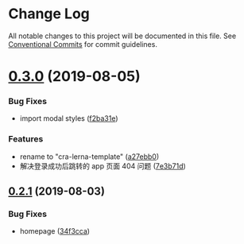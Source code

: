 # Change Log

All notable changes to this project will be documented in this file.
See [Conventional Commits](https://conventionalcommits.org) for commit guidelines.

# [0.3.0](https://github.com/goblin-laboratory/cra-lerna-template/compare/v0.2.1...v0.3.0) (2019-08-05)


### Bug Fixes

* import modal styles ([f2ba31e](https://github.com/goblin-laboratory/cra-lerna-template/commit/f2ba31e))


### Features

* rename to "cra-lerna-template" ([a27ebb0](https://github.com/goblin-laboratory/cra-lerna-template/commit/a27ebb0))
* 解决登录成功后跳转的 app 页面 404 问题 ([7e3b71d](https://github.com/goblin-laboratory/cra-lerna-template/commit/7e3b71d))





## [0.2.1](https://github.com/goblin-laboratory/lerna-react-template/compare/v0.2.0...v0.2.1) (2019-08-03)


### Bug Fixes

* homepage ([34f3cca](https://github.com/goblin-laboratory/lerna-react-template/commit/34f3cca))
